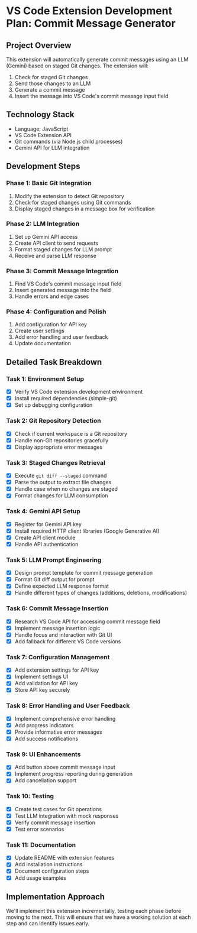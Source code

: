 # VS Code Extension Development Plan: Commit Message Generator

## Project Overview
This extension will automatically generate commit messages using an LLM (Gemini) based on staged Git changes. The extension will:
1. Check for staged Git changes
2. Send those changes to an LLM
3. Generate a commit message
4. Insert the message into VS Code's commit message input field

## Technology Stack
- Language: JavaScript
- VS Code Extension API
- Git commands (via Node.js child processes)
- Gemini API for LLM integration

## Development Steps

### Phase 1: Basic Git Integration
1. Modify the extension to detect Git repository
2. Check for staged changes using Git commands
3. Display staged changes in a message box for verification

### Phase 2: LLM Integration
1. Set up Gemini API access
2. Create API client to send requests
3. Format staged changes for LLM prompt
4. Receive and parse LLM response

### Phase 3: Commit Message Integration
1. Find VS Code's commit message input field
2. Insert generated message into the field
3. Handle errors and edge cases

### Phase 4: Configuration and Polish
1. Add configuration for API key
2. Create user settings
3. Add error handling and user feedback
4. Update documentation

## Detailed Task Breakdown

### Task 1: Environment Setup
- [x] Verify VS Code extension development environment
- [x] Install required dependencies (simple-git)
- [x] Set up debugging configuration

### Task 2: Git Repository Detection
- [x] Check if current workspace is a Git repository
- [x] Handle non-Git repositories gracefully
- [x] Display appropriate error messages

### Task 3: Staged Changes Retrieval
- [x] Execute `git diff --staged` command
- [x] Parse the output to extract file changes
- [x] Handle case when no changes are staged
- [x] Format changes for LLM consumption

### Task 4: Gemini API Setup
- [x] Register for Gemini API key
- [x] Install required HTTP client libraries (Google Generative AI)
- [x] Create API client module
- [x] Handle API authentication

### Task 5: LLM Prompt Engineering
- [x] Design prompt template for commit message generation
- [x] Format Git diff output for prompt
- [x] Define expected LLM response format
- [x] Handle different types of changes (additions, deletions, modifications)

### Task 6: Commit Message Insertion
- [x] Research VS Code API for accessing commit message field
- [x] Implement message insertion logic
- [x] Handle focus and interaction with Git UI
- [x] Add fallback for different VS Code versions

### Task 7: Configuration Management
- [x] Add extension settings for API key
- [x] Implement settings UI
- [x] Add validation for API key
- [x] Store API key securely

### Task 8: Error Handling and User Feedback
- [x] Implement comprehensive error handling
- [x] Add progress indicators
- [x] Provide informative error messages
- [x] Add success notifications

### Task 9: UI Enhancements
- [x] Add button above commit message input
- [x] Implement progress reporting during generation
- [x] Add cancellation support

### Task 10: Testing
- [x] Create test cases for Git operations
- [x] Test LLM integration with mock responses
- [x] Verify commit message insertion
- [x] Test error scenarios

### Task 11: Documentation
- [x] Update README with extension features
- [x] Add installation instructions
- [x] Document configuration steps
- [x] Add usage examples

## Implementation Approach
We'll implement this extension incrementally, testing each phase before moving to the next. This will ensure that we have a working solution at each step and can identify issues early.
